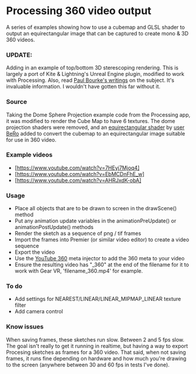 # Processing 360 video output

A series of examples showing how to use a cubemap and GLSL shader to output an equirectangular image that can be captured to create mono & 3D 360 videos.

### UPDATE:

Adding in an example of top/bottom 3D sterescoping rendering. This is largely a port of Kite & Lightning's Unreal Engine plugin, modified to work with Processing. Also, read [Paul Bourke's writings][pbLink] on the subject. It's invaluable information. I wouldn't have gotten this far without it. 

### Source

Taking the Dome Sphere Projection example code from the Processing app, it was modified to render the Cube Map to have 6 textures. The dome projection shaders were removed, and an [equirectangular shader][shader] by [user BeRo][berolink] added to convert the cubemap to an equirectangular image suitable for use in 360 video.

### Example videos
- [https://www.youtube.com/watch?v=7HEyj7Mjoq4]
- [https://www.youtube.com/watch?v=EbMCDnFhE_w]
- [https://www.youtube.com/watch?v=AHRJxdK-obA]

### Usage
- Place all objects that are to be drawn to screen in the drawScene() method
- Put any animation update variables in the animationPreUpdate() or animationPostUpdate() methods
- Render the sketch as a sequence of png / tif frames
- Import the frames into Premier (or similar video editor) to create a video sequence
- Export the video
- Use the [YouTube 360][YT360] meta injector to add the 360 meta to your video
- Ensure the resulting video has "_360" at the end of the filename for it to work with Gear VR, 'filename_360.mp4' for example. 

### To do
- Add settings for NEAREST/LINEAR/LINEAR_MIPMAP_LINEAR texture filter
- Add camera control

### Know issues

When saving frames, these sketches run slow. Between 2 and 5 fps slow. The goal isn't really to get it running in realtime, but having a way to export Procesing sketches as frames for a 360 video. That said, when not saving frames, it runs fine depending on hardware and how much you're drawing to the screen (anywhere between 30 and 60 fps in tests I've done).

[YT360]: <https://support.google.com/youtube/answer/6178631?hl=en>
[shader]: <https://www.shadertoy.com/view/XsBSDR#>
[berolink]: <https://www.shadertoy.com/user/BeRo>
[pbLink]: <http://paulbourke.net/stereographics/stereopanoramic/>